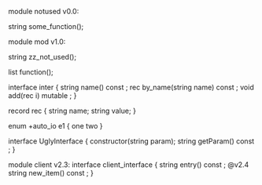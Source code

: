 module notused v0.0:

string some_function();

module mod v1.0:

string zz_not_used();

list<i8> function();

interface inter {
	string name() const ;
	rec by_name(string name) const ;
	void add(rec i) mutable ;
}

record rec {
	string name;
	string value;
}

enum +auto_io e1 { one two }

interface UglyInterface {
	constructor(string param);
	string getParam() const ;
}

module client v2.3:
interface client_interface {
	string entry() const ;
	@v2.4 string new_item() const ;
}

